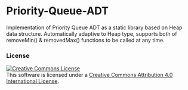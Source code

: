 # Priority-Queue-ADT
Implementation of Priority Queue ADT as a static library based on Heap data structure. Automatically adaptive to Heap type, supports both of removeMin() &amp; removedMax() functions to be called at any time.

### License
<a rel="license" href="http://creativecommons.org/licenses/by/4.0/"><img alt="Creative Commons License" style="border-width:0" src="https://i.creativecommons.org/l/by/4.0/88x31.png" /></a><br />This software is licensed under a <a rel="license" href="http://creativecommons.org/licenses/by/4.0/">Creative Commons Attribution 4.0 International License</a>.

